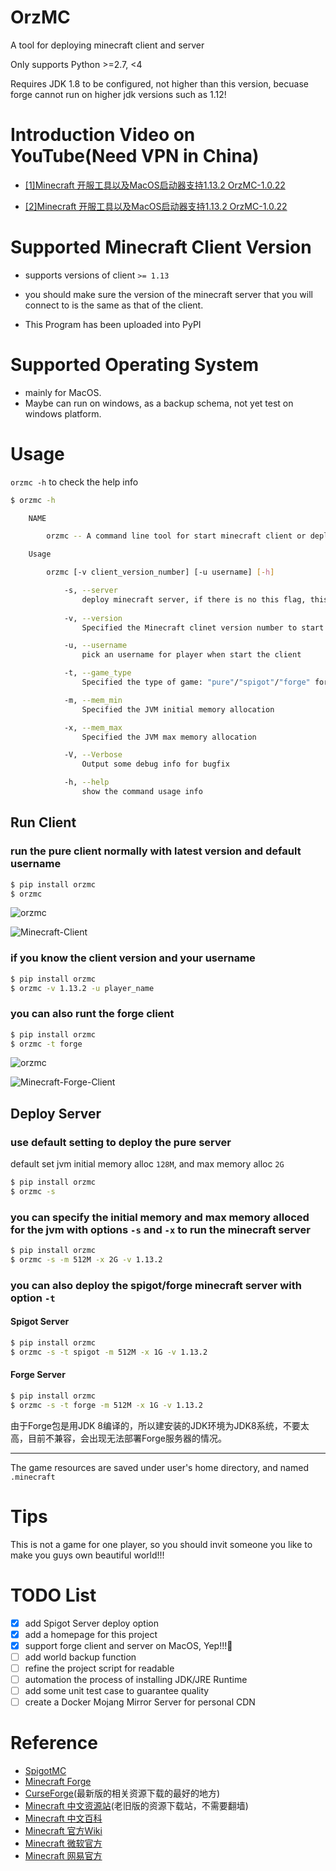# OrzMC

A tool for deploying minecraft client and server

Only supports Python >=2.7, <4

Requires JDK 1.8 to be configured, not higher than this version, becuase forge cannot run on higher jdk versions such as 1.12!

# Introduction Video on YouTube(Need VPN in China)

- [[1]Minecraft 开服工具以及MacOS启动器支持1.13.2 OrzMC-1.0.22](https://youtu.be/uNDx__muBVY)

- [[2]Minecraft 开服工具以及MacOS启动器支持1.13.2 OrzMC-1.0.22](https://youtu.be/sC8xHHhgNC4)

# Supported Minecraft Client Version

- supports versions of client `>= 1.13`

- you should make sure the version of the minecraft server that you will connect to is the same as that of the client.

- This Program has been uploaded into PyPI

# Supported Operating System

- mainly for MacOS.
- Maybe can run on windows, as a backup schema, not yet test on windows platform.

# Usage

`orzmc -h` to check the help info

```bash
$ orzmc -h

    NAME

        orzmc -- A command line tool for start minecraft client or deploy minecraft server

    Usage

        orzmc [-v client_version_number] [-u username] [-h]

            -s, --server
                deploy minecraft server, if there is no this flag, this command line tool start minecraft as default
        
            -v, --version  
                Specified the Minecraft clinet version number to start

            -u, --username 
                pick an username for player when start the client

            -t, --game_type
                Specified the type of game: "pure"/"spigot"/"forge" for server, "pure/forge" for client, default 'pure'

            -m, --mem_min
                Specified the JVM initial memory allocation

            -x, --mem_max
                Specified the JVM max memory allocation

            -V, --Verbose
                Output some debug info for bugfix

            -h, --help 
                show the command usage info
```

## Run Client

### run the pure client normally with latest version and default username

```bash
$ pip install orzmc
$ orzmc
```
![orzmc](screenshots/orzmc.png)

![Minecraft-Client](screenshots/minecraft-client.png)

### if you know the client version and your username

```bash
$ pip install orzmc
$ orzmc -v 1.13.2 -u player_name
```

### you can also runt the forge client

```bash
$ pip install orzmc
$ orzmc -t forge
```

![orzmc](screenshots/orzmc-forge.png)

![Minecraft-Forge-Client](screenshots/minecraft-forge-client.png)

## Deploy Server

### use default setting to deploy the pure server

default set jvm initial memory alloc `128M`, and max memory alloc `2G`

```bash
$ pip install orzmc
$ orzmc -s
```

### you can specify the initial memory and max memory alloced for the jvm with options `-s` and `-x` to run the minecraft server

```bash
$ pip install orzmc
$ orzmc -s -m 512M -x 2G -v 1.13.2
```

### you can also deploy the spigot/forge minecraft server with option `-t`

#### Spigot Server

```bash
$ pip install orzmc
$ orzmc -s -t spigot -m 512M -x 1G -v 1.13.2
```

#### Forge Server

```bash
$ pip install orzmc
$ orzmc -s -t forge -m 512M -x 1G -v 1.13.2
```

由于Forge包是用JDK 8编译的，所以建安装的JDK环境为JDK8系统，不要太高，目前不兼容，会出现无法部署Forge服务器的情况。

---

The game resources are saved under user's home directory, and named `.minecraft`

# Tips

This is not a game for one player, so you should invit someone you like to make you guys own beautiful world!!!

# TODO List

- [x] add Spigot Server deploy option
- [x] add a homepage for this project
- [x] support forge client and server on MacOS, Yep!!!🤪 
- [ ] add world backup function
- [ ] refine the project script for readable
- [ ] automation the process of installing JDK/JRE Runtime
- [ ] add some unit test case to guarantee quality
- [ ] create a Docker Mojang Mirror Server for personal CDN 

# Reference

- [SpigotMC](https://www.spigotmc.org/)
- [Minecraft Forge](https://files.minecraftforge.net)
- [CurseForge](https://minecraft.curseforge.com)(最新版的相关资源下载的最好的地方)
- [Minecraft 中文资源站](http://www.minecraftxz.com)(老旧版的资源下载站，不需要翻墙)
- [Minecraft 中文百科](https://minecraft-zh.gamepedia.com/Minecraft_Wiki)
- [Minecraft 官方Wiki](https://minecraft.gamepedia.com/Minecraft_Wiki)
- [Minecraft 微软官方](https://www.minecraft.net/zh-hans/)
- [Minecraft 网易官方](http://mc.163.com)
